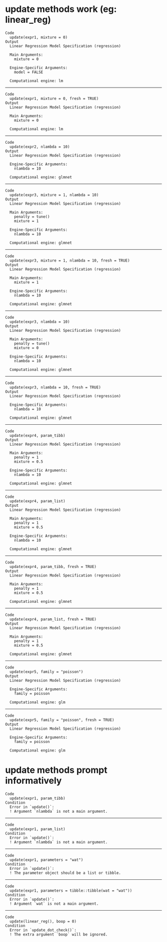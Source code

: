 # update methods work (eg: linear_reg)

    Code
      update(expr1, mixture = 0)
    Output
      Linear Regression Model Specification (regression)
      
      Main Arguments:
        mixture = 0
      
      Engine-Specific Arguments:
        model = FALSE
      
      Computational engine: lm 
      

---

    Code
      update(expr1, mixture = 0, fresh = TRUE)
    Output
      Linear Regression Model Specification (regression)
      
      Main Arguments:
        mixture = 0
      
      Computational engine: lm 
      

---

    Code
      update(expr2, nlambda = 10)
    Output
      Linear Regression Model Specification (regression)
      
      Engine-Specific Arguments:
        nlambda = 10
      
      Computational engine: glmnet 
      

---

    Code
      update(expr3, mixture = 1, nlambda = 10)
    Output
      Linear Regression Model Specification (regression)
      
      Main Arguments:
        penalty = tune()
        mixture = 1
      
      Engine-Specific Arguments:
        nlambda = 10
      
      Computational engine: glmnet 
      

---

    Code
      update(expr3, mixture = 1, nlambda = 10, fresh = TRUE)
    Output
      Linear Regression Model Specification (regression)
      
      Main Arguments:
        mixture = 1
      
      Engine-Specific Arguments:
        nlambda = 10
      
      Computational engine: glmnet 
      

---

    Code
      update(expr3, nlambda = 10)
    Output
      Linear Regression Model Specification (regression)
      
      Main Arguments:
        penalty = tune()
        mixture = 0
      
      Engine-Specific Arguments:
        nlambda = 10
      
      Computational engine: glmnet 
      

---

    Code
      update(expr3, nlambda = 10, fresh = TRUE)
    Output
      Linear Regression Model Specification (regression)
      
      Engine-Specific Arguments:
        nlambda = 10
      
      Computational engine: glmnet 
      

---

    Code
      update(expr4, param_tibb)
    Output
      Linear Regression Model Specification (regression)
      
      Main Arguments:
        penalty = 1
        mixture = 0.5
      
      Engine-Specific Arguments:
        nlambda = 10
      
      Computational engine: glmnet 
      

---

    Code
      update(expr4, param_list)
    Output
      Linear Regression Model Specification (regression)
      
      Main Arguments:
        penalty = 1
        mixture = 0.5
      
      Engine-Specific Arguments:
        nlambda = 10
      
      Computational engine: glmnet 
      

---

    Code
      update(expr4, param_tibb, fresh = TRUE)
    Output
      Linear Regression Model Specification (regression)
      
      Main Arguments:
        penalty = 1
        mixture = 0.5
      
      Computational engine: glmnet 
      

---

    Code
      update(expr4, param_list, fresh = TRUE)
    Output
      Linear Regression Model Specification (regression)
      
      Main Arguments:
        penalty = 1
        mixture = 0.5
      
      Computational engine: glmnet 
      

---

    Code
      update(expr5, family = "poisson")
    Output
      Linear Regression Model Specification (regression)
      
      Engine-Specific Arguments:
        family = poisson
      
      Computational engine: glm 
      

---

    Code
      update(expr5, family = "poisson", fresh = TRUE)
    Output
      Linear Regression Model Specification (regression)
      
      Engine-Specific Arguments:
        family = poisson
      
      Computational engine: glm 
      

# update methods prompt informatively

    Code
      update(expr1, param_tibb)
    Condition
      Error in `update()`:
      ! Argument `nlambda` is not a main argument.

---

    Code
      update(expr1, param_list)
    Condition
      Error in `update()`:
      ! Argument `nlambda` is not a main argument.

---

    Code
      update(expr1, parameters = "wat")
    Condition
      Error in `update()`:
      ! The parameter object should be a list or tibble.

---

    Code
      update(expr1, parameters = tibble::tibble(wat = "wat"))
    Condition
      Error in `update()`:
      ! Argument `wat` is not a main argument.

---

    Code
      update(linear_reg(), boop = 0)
    Condition
      Error in `update_dot_check()`:
      ! The extra argument `boop` will be ignored.

